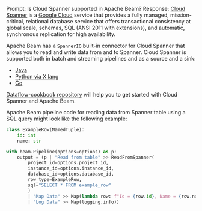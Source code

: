 Prompt:
Is Cloud Spanner supported in Apache Beam?
Response:
[Cloud Spanner](https://cloud.google.com/spanner) is a [Google Cloud](https://cloud.google.com/) service that provides a fully managed, mission-critical, relational database service that offers transactional consistency at global scale, schemas, SQL (ANSI 2011 with extensions), and automatic, synchronous replication for high availability.

Apache Beam has a `SpannerIO` built-in connector for Cloud Spanner that allows you to read and write data from and to Spanner. Cloud Spanner is supported both in batch and streaming pipelines and as a source and a sink:
* [Java](https://beam.apache.org/releases/javadoc/current/org/apache/beam/sdk/io/gcp/spanner/SpannerIO.html)
* [Python via X lang](https://beam.apache.org/releases/pydoc/current/apache_beam.io.gcp.spanner.html)
* [Go](https://pkg.go.dev/github.com/apache/beam/sdks/v2/go/pkg/beam/io/spannerio)

[Dataflow-cookbook repository](https://github.com/GoogleCloudPlatform/dataflow-cookbook) will help you to get started with Cloud Spanner and Apache Beam.

Apache Beam pipeline code for reading data from Spanner table using a SQL query might look like the following example:

```python
class ExampleRow(NamedTuple):
    id: int
    name: str

with beam.Pipeline(options=options) as p:
    output = (p | "Read from table" >> ReadFromSpanner(
        project_id=options.project_id,
        instance_id=options.instance_id,
        database_id=options.database_id,
        row_type=ExampleRow,
        sql="SELECT * FROM example_row"
        )
        | "Map Data" >> Map(lambda row: f"Id = {row.id}, Name = {row.name}")
        | "Log Data" >> Map(logging.info))
```



    